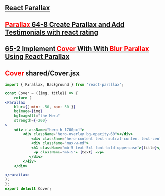 ## [React Parallax](https://www.npmjs.com/package/react-parallax)

## [<span style="color: red">Parallax</span> 64-8 Create Parallax and Add Testimonials with react rating](https://web.programming-hero.com/web-9/video/web-9-64-8-create-parallax-and-add-testimonials-with-react-rating)


## [65-2 Implement <span style="color: red">Cover</span> With With <span style="color: red">Blur Parallax</span>  Using React Parallax](https://web.programming-hero.com/web-9/video/web-9-65-2-implement-cover-with-with-blur-parallax-using-react-parallax)
## <span style="color: red">Cover </span>shared/Cover.jsx
```jsx
import { Parallax, Background } from 'react-parallax';  

const Cover = ({img, title}) => {
    return (
<Parallax
	blur={{ min: -50, max: 50 }}
	bgImage={img}
	bgImageAlt="the Menu"
	strength={-200}
>
	<div className="hero h-[700px]">
		<div className="hero-overlay bg-opacity-60"></div>
			<div className="hero-content text-neutral-content text-center">
			<div className="max-w-md">
			<h1 className="mb-5 text-5xl font-bold uppercase">{title}</h1>
			 <p className="mb-5"> {text} </p>
		   </div>
		</div>
	</div>
	
</Parallax>
);
};
export default Cover;
```